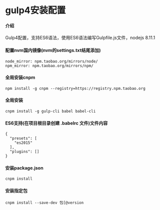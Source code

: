 # gulp4安装配置

#### 介绍
Gulp4配置，支持ES6语法，使用ES6语法编写Gulpfile.js文件，nodejs 8.11.1

#### 配置nvm国内镜像(nvm的settings.txt结尾添加)
    node_mirror: npm.taobao.org/mirrors/node/
    npm_mirror: npm.taobao.org/mirrors/npm/

#### 全局安装cnpm
    npm install -g cnpm --registry=https://registry.npm.taobao.org
	
#### 全局安装
    cnpm install -g gulp-cli babel babel-cli
	
#### ES6支持(在项目根目录创建 .babelrc 文件)文件内容
	{
      "presets": [
        "es2015"
      ],
      "plugins": []
    }
	
#### 安装package.json
    cnpm install
	
#### 安装指定包
    cnpm install --save-dev 包[@version
